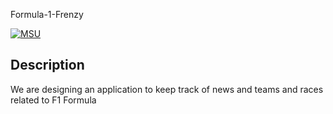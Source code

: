 Formula-1-Frenzy

[![MSU](https://img.shields.io/badge/MSU-Coding%20Bootcamp-green/)](https://bootcamp.msu.edu/)

## Description
We are designing an application to keep track of news and teams and races related to F1 Formula


